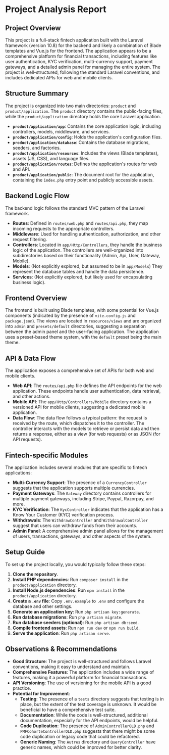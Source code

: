 
# Project Analysis Report

## Project Overview

This project is a full-stack fintech application built with the Laravel framework (version 10.8) for the backend and likely a combination of Blade templates and Vue.js for the frontend. The application appears to be a comprehensive platform for financial transactions, including features like user authentication, KYC verification, multi-currency support, payment gateways, and a detailed admin panel for managing the entire system. The project is well-structured, following the standard Laravel conventions, and includes dedicated APIs for web and mobile clients.

## Structure Summary

The project is organized into two main directories: `product` and `product/application`. The `product` directory contains the public-facing files, while the `product/application` directory holds the core Laravel application.

- **`product/application/app`**: Contains the core application logic, including controllers, models, middleware, and services.
- **`product/application/config`**: Holds the application's configuration files.
- **`product/application/database`**: Contains the database migrations, seeders, and factories.
- **`product/application/resources`**: Includes the views (Blade templates), assets (JS, CSS), and language files.
- **`product/application/routes`**: Defines the application's routes for web and API.
- **`product/application/public`**: The document root for the application, containing the `index.php` entry point and publicly accessible assets.

## Backend Logic Flow

The backend logic follows the standard MVC pattern of the Laravel framework.

- **Routes**: Defined in `routes/web.php` and `routes/api.php`, they map incoming requests to the appropriate controllers.
- **Middleware**: Used for handling authentication, authorization, and other request filtering.
- **Controllers**: Located in `app/Http/Controllers`, they handle the business logic of the application. The controllers are well-organized into subdirectories based on their functionality (Admin, Api, User, Gateway, Mobile).
- **Models**: (Not explicitly explored, but assumed to be in `app/Models`) They represent the database tables and handle the data persistence.
- **Services**: (Not explicitly explored, but likely used for encapsulating business logic).

## Frontend Overview

The frontend is built using Blade templates, with some potential for Vue.js components (indicated by the presence of `vite.config.js` and `package.json`). The views are located in `resources/views` and are organized into `admin` and `presets/default` directories, suggesting a separation between the admin panel and the user-facing application. The application uses a preset-based theme system, with the `default` preset being the main theme.

## API & Data Flow

The application exposes a comprehensive set of APIs for both web and mobile clients.

- **Web API**: The `routes/api.php` file defines the API endpoints for the web application. These endpoints handle user authentication, data retrieval, and other actions.
- **Mobile API**: The `app/Http/Controllers/Mobile` directory contains a versioned API for mobile clients, suggesting a dedicated mobile application.
- **Data Flow**: The data flow follows a typical pattern: the request is received by the route, which dispatches it to the controller. The controller interacts with the models to retrieve or persist data and then returns a response, either as a view (for web requests) or as JSON (for API requests).

## Fintech-specific Modules

The application includes several modules that are specific to fintech applications:

- **Multi-Currency Support**: The presence of a `CurrencyController` suggests that the application supports multiple currencies.
- **Payment Gateways**: The `Gateway` directory contains controllers for multiple payment gateways, including Stripe, Paypal, Razorpay, and more.
- **KYC Verification**: The `KycController` indicates that the application has a Know Your Customer (KYC) verification process.
- **Withdrawals**: The `WithdrawController` and `WithdrawalController` suggest that users can withdraw funds from their accounts.
- **Admin Panel**: A comprehensive admin panel allows for the management of users, transactions, gateways, and other aspects of the system.

## Setup Guide

To set up the project locally, you would typically follow these steps:

1.  **Clone the repository**.
2.  **Install PHP dependencies**: Run `composer install` in the `product/application` directory.
3.  **Install Node.js dependencies**: Run `npm install` in the `product/application` directory.
4.  **Create a `.env` file**: Copy `.env.example` to `.env` and configure the database and other settings.
5.  **Generate an application key**: Run `php artisan key:generate`.
6.  **Run database migrations**: Run `php artisan migrate`.
7.  **Run database seeders (optional)**: Run `php artisan db:seed`.
8.  **Compile frontend assets**: Run `npm run dev` or `npm run build`.
9.  **Serve the application**: Run `php artisan serve`.

## Observations & Recommendations

- **Good Structure**: The project is well-structured and follows Laravel conventions, making it easy to understand and maintain.
- **Comprehensive Features**: The application includes a wide range of features, making it a powerful platform for financial transactions.
- **API Versioning**: The use of versioning for the mobile API is a good practice.
- **Potential for Improvement**:
    - **Testing**: The presence of a `tests` directory suggests that testing is in place, but the extent of the test coverage is unknown. It would be beneficial to have a comprehensive test suite.
    - **Documentation**: While the code is well-structured, additional documentation, especially for the API endpoints, would be helpful.
    - **Code Duplication**: The presence of `AdminControllerOLD.php` and `PMFCohorteControllerOLD.php` suggests that there might be some code duplication or legacy code that could be refactored.
    - **Generic Naming**: The `Autres` directory and `QueryController` have generic names, which could be improved for better clarity.
